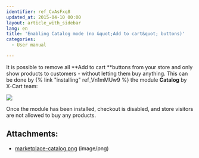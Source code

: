 ```yaml
---
identifier: ref_CvAsFxq8
updated_at: 2015-04-10 00:00
layout: article_with_sidebar
lang: en
title: 'Enabling Catalog mode (no &quot;Add to cart&quot; buttons)'
categories:
  - User manual

---
```



It is possible to remove all **Add to cart **buttons from your store and only show products to customers - without letting them buy anything. This can be done by {% link "installing" ref_Vn1mMUw9 %} the module **Catalog** by X-Cart team:

![]({{site.baseurl}}/attachments/6389782/6586395.png?effects=drop-shadow)

Once the module has been installed, checkout is disabled, and store visitors are not allowed to buy any products.

## Attachments:

* [marketplace-catalog.png]({{site.baseurl}}/attachments/6389782/6586395.png) (image/png)